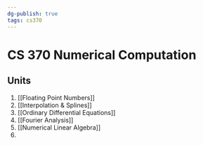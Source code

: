 ```yaml
---
dg-publish: true
tags: cs370
---
```

# CS 370 Numerical Computation
## Units
1. [[Floating Point Numbers]]
2. [[Interpolation & Splines]]
3. [[Ordinary Differential Equations]]
4. [[Fourier Analysis]]
5. [[Numerical Linear Algebra]]
6. 
